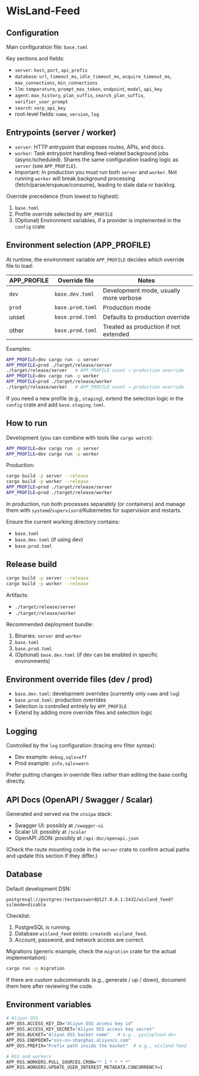 # WisLand-Feed

## Configuration
Main configuration file: `base.toml`

Key sections and fields:

- `server`: `host`, `port`, `api_prefix`
- `database`: `url`, `timeout_ms`, `idle_timeout_ms`, `acquire_timeout_ms`, `max_connections`, `min_connections`
- `llm`: `temperature`, `prompt_max_token`, `endpoint`, `model`, `api_key`
- `agent`: `max_history`, `plan_suffix`, `search_plan_suffix`, `verifier_user_prompt`
- `search`: `serp_api_key`
- root-level fields: `name`, `version`, `log`

## Entrypoints (server / worker)
- `server`: HTTP entrypoint that exposes routes, APIs, and docs.
- `worker`: Task entrypoint handling feed-related background jobs (async/scheduled). Shares the same configuration loading logic as `server` (see `APP_PROFILE`).
- Important: In production you must run both `server` and `worker`. Not running `worker` will break background processing (fetch/parse/enqueue/consume), leading to stale data or backlog.

Override precedence (from lowest to highest):
1. `base.toml`
2. Profile override selected by `APP_PROFILE`
3. (Optional) Environment variables, if a provider is implemented in the `config` crate

## Environment selection (APP_PROFILE)
At runtime, the environment variable `APP_PROFILE` decides which override file to load:

| APP_PROFILE | Override file     | Notes                                  |
|-------------|-------------------|----------------------------------------|
| `dev`       | `base.dev.toml`   | Development mode, usually more verbose |
| `prod`      | `base.prod.toml`  | Production mode                        |
| unset       | `base.prod.toml`  | Defaults to production override         |
| other       | `base.prod.toml`  | Treated as production if not extended  |

Examples:
```bash
APP_PROFILE=dev cargo run -p server
APP_PROFILE=prod ./target/release/server
./target/release/server   # APP_PROFILE unset → production override
APP_PROFILE=dev cargo run -p worker
APP_PROFILE=prod ./target/release/worker
./target/release/worker   # APP_PROFILE unset → production override
```

If you need a new profile (e.g., `staging`), extend the selection logic in the `config` crate and add `base.staging.toml`.

## How to run
Development (you can combine with tools like `cargo watch`):
```bash
APP_PROFILE=dev cargo run -p server
APP_PROFILE=dev cargo run -p worker
```

Production:
```bash
cargo build -p server --release
cargo build -p worker --release
APP_PROFILE=prod ./target/release/server
APP_PROFILE=prod ./target/release/worker
```
In production, run both processes separately (or containers) and manage them with `systemd`/`supervisord`/Kubernetes for supervision and restarts.

Ensure the current working directory contains:
- `base.toml`
- `base.dev.toml` (if using dev)
- `base.prod.toml`

## Release build
```bash
cargo build -p server --release
cargo build -p worker --release
```
Artifacts:
- `./target/release/server`
- `./target/release/worker`

Recommended deployment bundle:
1. Binaries: `server` and `worker`
2. `base.toml`
3. `base.prod.toml`
4. (Optional) `base.dev.toml` (if dev can be enabled in specific environments)

## Environment override files (dev / prod)
- `base.dev.toml`: development overrides (currently only `name` and `log`)
- `base.prod.toml`: production overrides
- Selection is controlled entirely by `APP_PROFILE`
- Extend by adding more override files and selection logic

## Logging
Controlled by the `log` configuration (tracing env filter syntax):
- Dev example: `debug,sqlx=off`
- Prod example: `info,sqlx=warn`

Prefer putting changes in override files rather than editing the base config directly.

## API Docs (OpenAPI / Swagger / Scalar)
Generated and served via the `utoipa` stack:
- Swagger UI: possibly at `/swagger-ui`
- Scalar UI: possibly at `/scalar`
- OpenAPI JSON: possibly at `/api-doc/openapi.json`

(Check the route mounting code in the `server` crate to confirm actual paths and update this section if they differ.)

## Database
Default development DSN:
```
postgresql://postgres:testpassword@127.0.0.1:5432/wisland_feed?sslmode=disable
```
Checklist:
1. PostgreSQL is running.
2. Database `wisland_feed` exists: `createdb wisland_feed`.
3. Account, password, and network access are correct.

Migrations (generic example, check the `migration` crate for the actual implementation):
```bash
cargo run -p migration
```
If there are custom subcommands (e.g., generate / up / down), document them here after reviewing the code.

## Environment variables
```bash
# Aliyun OSS
APP_OSS.ACCESS_KEY_ID="Aliyun OSS access key id"
APP_OSS.ACCESS_KEY_SECRET="Aliyun OSS access key secret"
APP_OSS.BUCKET="Aliyun OSS bucket name"   # e.g., yyzjupload-dev
APP_OSS.ENDPOINT="oss-cn-shanghai.aliyuncs.com"
APP_OSS.PREFIX="Prefix path inside the bucket"  # e.g., wisland-feed

# RSS and workers
APP_RSS.WORKERS.PULL_SOURCES.CRON="* 1 * * * *"
APP_RSS.WORKERS.UPDATE_USER_INTEREST_METADATA.CONCURRENCY=1
```


